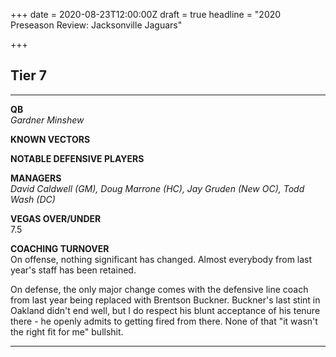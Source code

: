 +++
date = 2020-08-23T12:00:00Z
draft = true
headline = "2020 Preseason Review: Jacksonville Jaguars"

+++
## Tier 7

***

**QB**  
_Gardner Minshew_

**KNOWN VECTORS**  
  
**NOTABLE DEFENSIVE PLAYERS**  
  
**MANAGERS**  
_David Caldwell (GM), Doug Marrone (HC), Jay Gruden (New OC), Todd Wash (DC)_

**VEGAS OVER/UNDER**  
7\.5

**COACHING TURNOVER**  
On offense, nothing significant has changed. Almost everybody from last year's staff has been retained.

On defense, the only major change comes with the defensive line coach from last year being replaced with Brentson Buckner. Buckner's last stint in Oakland didn't end well, but I do respect his blunt acceptance of his tenure there - he openly admits to getting fired from there. None of that "it wasn't the right fit for me" bullshit.

***